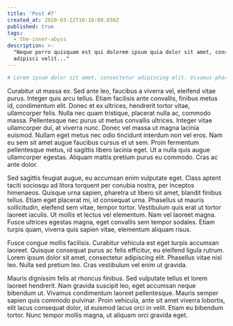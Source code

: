 ```yaml
---
title: 'Post #7'
created_at: 2020-03-22T10:16:00.656Z
published: true
tags:
  - the-inner-abyss
description: >-
  "Neque porro quisquam est qui dolorem ipsum quia dolor sit amet, consectetur,
  adipisci velit..."
---
```



```bash
# Lorem ipsum dolor sit amet, consectetur adipiscing elit. Vivamus pharetra pulvinar ante, et finibus dui facilisis ornare. Aliquam erat volutpat. Maecenas iaculis molestie auctor. Sed et leo nec ante vehicula euismod non sit amet dolor. In interdum laoreet metus, vel tempor dolor luctus eget. Curabitur ipsum orci, bibendum nec faucibus sit amet, viverra ut ante. Nullam nec ultricies est. Nulla accumsan, mauris et tincidunt placerat, ipsum felis viverra orci, et scelerisque erat mi vel neque. Quisque pretium leo sit amet dignissim commodo. Cras pulvinar vitae ligula at malesuada.
```

Curabitur ut massa ex. Sed ante leo, faucibus a viverra vel, eleifend vitae purus. Integer quis arcu tellus. Etiam facilisis ante convallis, finibus metus id, condimentum elit. Donec et ex ultrices, hendrerit tortor vitae, ullamcorper felis. Nulla nec quam tristique, placerat nulla ac, commodo massa. Pellentesque nec purus ut metus convallis ultrices. Integer vitae ullamcorper dui, at viverra nunc. Donec vel massa ut magna lacinia euismod. Nullam eget metus nec odio tincidunt interdum non vel eros. Nam eu sem sit amet augue faucibus cursus et ut sem. Proin fermentum pellentesque metus, id sagittis libero lacinia eget. Ut a nulla quis augue ullamcorper egestas. Aliquam mattis pretium purus eu commodo. Cras ac ante dolor.

Sed sagittis feugiat augue, eu accumsan enim vulputate eget. Class aptent taciti sociosqu ad litora torquent per conubia nostra, per inceptos himenaeos. Quisque urna sapien, pharetra ut libero sit amet, blandit finibus tellus. Etiam eget placerat mi, id consequat urna. Phasellus ut mauris sollicitudin, eleifend sem vitae, tempor tortor. Vestibulum quis erat ut tortor laoreet iaculis. Ut mollis et lectus vel elementum. Nam vel laoreet magna. Fusce ultrices egestas magna, eget convallis sem tempor sodales. Etiam turpis quam, viverra quis sapien vitae, elementum aliquam risus.

Fusce congue mollis facilisis. Curabitur vehicula est eget turpis accumsan laoreet. Quisque consequat purus ac felis efficitur, eu eleifend ligula rutrum. Lorem ipsum dolor sit amet, consectetur adipiscing elit. Phasellus vitae nisl leo. Nulla sed pretium leo. Cras vestibulum vel enim ut gravida.

Mauris dignissim felis at rhoncus finibus. Sed vulputate tellus et lorem laoreet hendrerit. Nam gravida suscipit leo, eget accumsan neque bibendum ut. Vivamus condimentum laoreet pellentesque. Mauris semper sapien quis commodo pulvinar. Proin vehicula, ante sit amet viverra lobortis, elit lacus consequat dolor, id euismod lacus orci in velit. Etiam eu bibendum tortor. Nunc tempor mollis magna, ut aliquam orci gravida eget. 